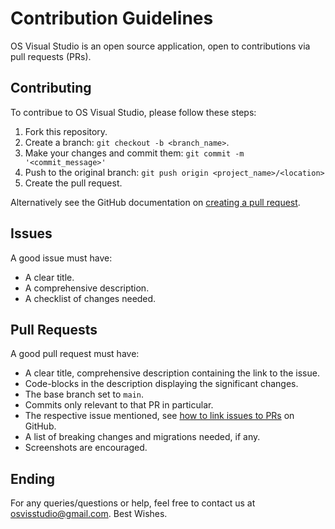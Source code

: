 # Contribution Guidelines
OS Visual Studio is an open source application, open to contributions via pull requests (PRs).

## Contributing
To contribue to OS Visual Studio, please follow these steps:
1. Fork this repository.
2. Create a branch: `git checkout -b <branch_name>`.
3. Make your changes and commit them: `git commit -m '<commit_message>'`
4. Push to the original branch: `git push origin <project_name>/<location>`
5. Create the pull request.

Alternatively see the GitHub documentation on [creating a pull request](https://help.github.com/en/github/collaborating-with-issues-and-pull-requests/creating-a-pull-request).
## Issues
A good issue must have:
- A clear title.
- A comprehensive description.
- A checklist of changes needed.

## Pull Requests
A good pull request must have:
- A clear title, comprehensive description containing the link to the issue.
- Code-blocks in the description displaying the significant changes.
- The base branch set to `main`.
- Commits only relevant to that PR in particular.
- The respective issue mentioned, see [how to link issues to PRs](https://docs.github.com/en/issues/tracking-your-work-with-issues/linking-a-pull-request-to-an-issue#linking-a-pull-request-to-an-issue-using-a-keyword) on GitHub.
- A list of breaking changes and migrations needed, if any.
- Screenshots are encouraged.

## Ending
For any queries/questions or help, feel free to contact us at osvisstudio@gmail.com. Best Wishes.

